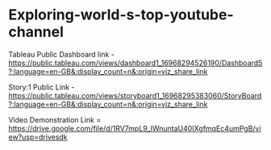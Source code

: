 # Exploring-world-s-top-youtube-channel

Tableau Public Dashboard link - https://public.tableau.com/views/dashboard1_16968294526190/Dashboard5?:language=en-GB&:display_count=n&:origin=viz_share_link

Story:1 Public Link - https://public.tableau.com/views/storyboard1_16968295383060/StoryBoard?:language=en-GB&:display_count=n&:origin=viz_share_link

Video Demonstration Link = https://drive.google.com/file/d/1RV7mpL9_IWnuntaU40IXgfmqEc4umPgB/view?usp=drivesdk
